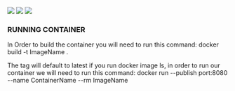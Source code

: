 
![](https://img.shields.io/badge/ImageSize-565MB-green)
![](https://img.shields.io/badge/build%20status-100%25-green)
![](https://img.shields.io/badge/Availability-100%25-green)


<h3>RUNNING CONTAINER</h3>

In Order to build the container you will need to run this command:
docker build -t ImageName .


The tag will default to latest if you run docker image ls, in order to run our container we will need to run this command:
docker run --publish port:8080 --name ContainerName --rm ImageName

